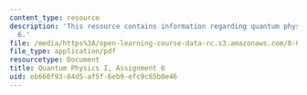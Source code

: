 ```yaml
---
content_type: resource
description: 'This resource contains information regarding quantum physics: Assignment
  6.'
file: /media/https%3A/open-learning-course-data-rc.s3.amazonaws.com/8-04-quantum-physics-i-spring-2016/eb660f9384d5af5f6eb9efc9c65b0e46_MIT8_04S16_ps6_2016.pdf
file_type: application/pdf
resourcetype: Document
title: Quantum Physics I, Assignment 6
uid: eb660f93-84d5-af5f-6eb9-efc9c65b0e46
---
```

